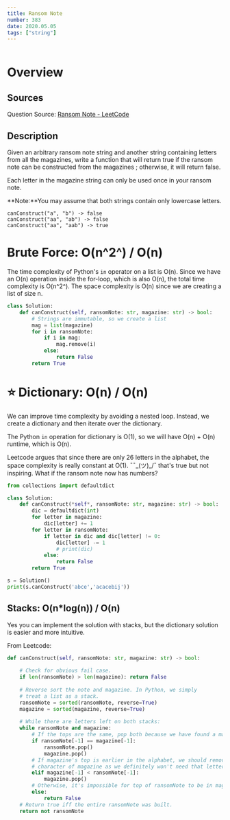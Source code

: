 ```yaml
---
title: Ransom Note
number: 383
date: 2020.05.05
tags: ["string"]
---
```


```toc
```

# Overview
## Sources
Question Source: [Ransom Note - LeetCode](https://leetcode.com/problems/ransom-note/)

## Description

Given an arbitrary ransom note string and another string containing letters from all the magazines, write a function that will return true if the ransom note can be constructed from the magazines ; otherwise, it will return false.

Each letter in the magazine string can only be used once in your ransom note.

**Note:**You may assume that both strings contain only lowercase letters.

```text
canConstruct("a", "b") -> false
canConstruct("aa", "ab") -> false
canConstruct("aa", "aab") -> true
```

# Brute Force: O(n^2^) / O(n)
The time complexity of Python's `in` operator on a list is O(n). Since we have an O(n) operation inside the for-loop, which is also O(n), the total time complexity is O(n^2^).
The space complexity is O(n) since we are creating a list of size n.
```python
class Solution:
    def canConstruct(self, ransomNote: str, magazine: str) -> bool:
        # Strings are immutable, so we create a list
        mag = list(magazine)
        for i in ransomNote:
            if i in mag:
                mag.remove(i)
            else:
                return False
        return True
```

# ⭐️ Dictionary: O(n) / O(n)
We can improve time complexity by avoiding a nested loop. Instead, we create a dictionary and then iterate over the dictionary.

The Python `in` operation for dictionary is O(1), so we will have O(n) + O(n) runtime, which is O(n).

Leetcode argues that since there are only 26 letters in the alphabet, the space complexity is really constant at O(1). ¯¯\_(ツ)_/¯ that's true but not inspiring. What if the ransom note now has numbers?

```py
from collections import defaultdict

class Solution:
    def canConstruct(*self*, ransomNote: str, magazine: str) -> bool:
        dic = defaultdict(int)
        for letter in magazine:
            dic[letter] += 1
        for letter in ransomNote:
            if letter in dic and dic[letter] != 0:
                dic[letter] -= 1
                # print(dic)
            else:
                return False
        return True

s = Solution()
print(s.canConstruct('abce','acacebij'))
```

## Stacks: O(n*log(n)) / O(n)
Yes you can implement the solution with stacks, but the dictionary solution is easier and more intuitive.

From Leetcode:

```py
def canConstruct(self, ransomNote: str, magazine: str) -> bool:
    
    # Check for obvious fail case.
    if len(ransomNote) > len(magazine): return False
    
    # Reverse sort the note and magazine. In Python, we simply 
    # treat a list as a stack.
    ransomNote = sorted(ransomNote, reverse=True) 
    magazine = sorted(magazine, reverse=True)
    
    # While there are letters left on both stacks:
    while ransomNote and magazine:
        # If the tops are the same, pop both because we have found a match.
        if ransomNote[-1] == magazine[-1]:
            ransomNote.pop()
            magazine.pop()
        # If magazine's top is earlier in the alphabet, we should remove that 
        # character of magazine as we definitely won't need that letter.
        elif magazine[-1] < ransomNote[-1]:
            magazine.pop()
        # Otherwise, it's impossible for top of ransomNote to be in magazine.
        else:
            return False   
    # Return true iff the entire ransomNote was built.
    return not ransomNote
```
